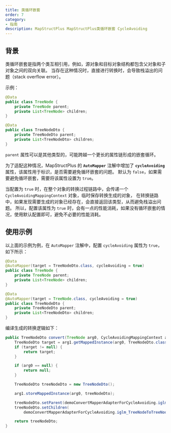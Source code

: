 ```yaml
---
title: 类循环嵌套
order: 7
category:
- 指南
description: MapStructPlus MapStructPlus类循环嵌套 CycleAvoiding
---
```


## 背景

类循环嵌套是指两个类互相引用，例如，源对象和目标对象结构都包含父对象和子对象之间的双向关联。
当存在这种情况时，直接进行转换时，会导致栈溢出的问题（stack overflow error）。

示例：

```java
@Data
public class TreeNode {
    private TreeNode parent;
    private List<TreeNode> children;
}

@Data
public class TreeNodeDto {
    private TreeNodeDto parent;
    private List<TreeNodeDto> children;
}
```

`parent` 属性可以是其他类型的，可能跨越一个更长的属性链形成的嵌套循环。

为了适配这种情况，MapStructPlus 的 **`AutoMapper`** 注解中增加了 **`cycleAvoiding`** 属性，该属性用于标识，是否需要避免循环嵌套的问题。
默认为 `false`，如果需要避免循环嵌套，需要将该属性设置为 `true`。

当配置为 `true` 时，在整个对象的转换过程链路中，会传递一个 `CycleAvoidingMappingContext` 对象，临时保存转换生成的对象，
在转换链路中，如果发现需要生成的对象已经存在，会直接返回该类型，从而避免栈溢出问题。
所以，配置该属性为 `true` 时，会有一点的性能消耗，如果没有循环嵌套的情况，使用默认配置即可，避免不必要的性能消耗。

## 使用示例

以上面的示例为例，在 `AutoMapper` 注解中，配置 `cycleAvoiding` 属性为 `true`，如下所示：

```java
@Data
@AutoMapper(target = TreeNodeDto.class, cycleAvoiding = true)
public class TreeNode {
    private TreeNode parent;
    private List<TreeNode> children;
}

@Data
@AutoMapper(target = TreeNode.class, cycleAvoiding = true)
public class TreeNodeDto {
    private TreeNodeDto parent;
    private List<TreeNodeDto> children;
}
```

编译生成的转换逻辑如下：

```java
public TreeNodeDto convert(TreeNode arg0, CycleAvoidingMappingContext arg1) {
    TreeNodeDto target = arg1.getMappedInstance(arg0, TreeNodeDto.class);
    if (target != null) {
        return target;
    }

    if (arg0 == null) {
        return null;
    }

    TreeNodeDto treeNodeDto = new TreeNodeDto();

    arg1.storeMappedInstance(arg0, treeNodeDto);

    treeNodeDto.setParent(demoConvertMapperAdapterForCycleAvoiding.iglm_TreeNodeToTreeNodeDto(arg0.getParent(), arg1));
    treeNodeDto.setChildren(
        demoConvertMapperAdapterForCycleAvoiding.iglm_TreeNodeToTreeNodeDto(arg0.getChildren(), arg1));

    return treeNodeDto;
}
```